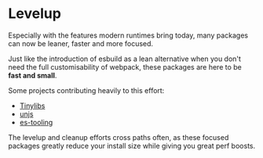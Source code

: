 # Levelup

Especially with the features modern runtimes bring today, many packages can now
be leaner, faster and more focused.

Just like the introduction of esbuild as a lean alternative when you don't
need the full customisability of webpack, these packages are here to be
**fast and small**.

Some projects contributing heavily to this effort:

- [Tinylibs](https://github.com/tinylibs)
- [unjs](https://github.com/unjs/)
- [es-tooling](https://github.com/es-tooling/)

The levelup and cleanup efforts cross paths often, as these focused packages
greatly reduce your install size while giving you great perf boosts.
